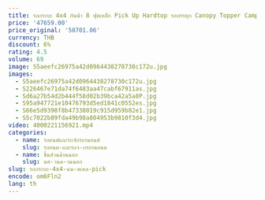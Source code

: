 ```yaml
---
title: รถกระบะ 4x4 กันน้ํา 8 ฟุตเหล็ก Pick Up Hardtop รถบรรทุก Canopy Topper Camper สําหรับ Toyota Hilux Ford Tundra Ranger Dodge Ram Isuzu
price: '47659.00'
price_original: '50701.06'
currency: THB
discount: 6%
rating: 4.5
volume: 69
image: S5aeefc26975a42d0964438278730c172u.jpg
images:
  - S5aeefc26975a42d0964438278730c172u.jpg
  - S226467e71da74f6483aa47cabf67911as.jpg
  - Sd6a27b54d2b444f58d02b39bca42a5a8P.jpg
  - S95a947721e10476793d5ed1841c0552es.jpg
  - S66e5d9398f8b47338019c915d959b82e1.jpg
  - S5c7022b89fda49b98a804953b9810f3d4.jpg
video: 4000221156921.mp4
categories:
  - name: รถยนต์และรถจักรยานยนต์
    slug: รถยนต-และรถจ-กรยานยนต
  - name: ชิ้นส่วนด้านนอก
    slug: นส-วนด-านนอก
slug: รถกระบะ-4x4-นน-ตเหล-pick
encode: om6Fln2
lang: th
---
```

  